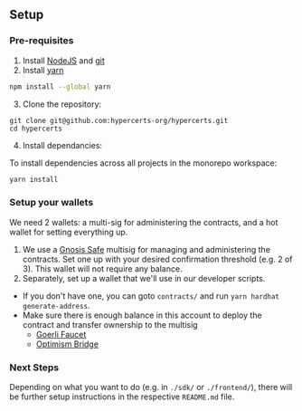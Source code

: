 ## Setup

### Pre-requisites

1. Install [NodeJS](https://nodejs.org/en/) and [git](https://git-scm.com/)
2. Install [yarn](https://classic.yarnpkg.com/)

```sh
npm install --global yarn
```

3. Clone the repository: 

```
git clone git@github.com:hypercerts-org/hypercerts.git
cd hypercerts
```

4. Install dependancies:

To install dependencies across all projects in the monorepo workspace:

```sh
yarn install
```

### Setup your wallets

We need 2 wallets: a multi-sig for administering the contracts, and a hot wallet for setting everything up.
1. We use a [Gnosis Safe](https://app.safe.global/) multisig for managing and administering the contracts. Set one up with your desired confirmation threshold (e.g. 2 of 3). This wallet will not require any balance.
2. Separately, set up a wallet that we'll use in our developer scripts.
  - If you don't have one, you can goto `contracts/` and run `yarn hardhat generate-address`.
  - Make sure there is enough balance in this account to deploy the contract and transfer ownership to the multisig
    - [Goerli Faucet](https://goerlifaucet.com/)
    - [Optimism Bridge](https://app.optimism.io/bridge/deposit)


### Next Steps

Depending on what you want to do (e.g. in `./sdk/` or `./frontend/`), there will be further setup instructions in the respective `README.md` file.